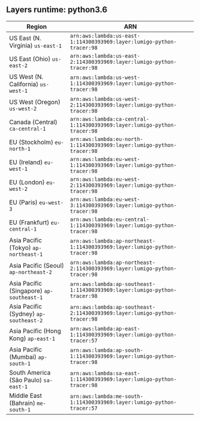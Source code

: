 Layers runtime: python3.6
----
| Region | ARN |
| --- | --- |
|US East (N. Virginia)  `us-east-1`|`arn:aws:lambda:us-east-1:114300393969:layer:lumigo-python-tracer:98`|
|US East (Ohio)  `us-east-2`|`arn:aws:lambda:us-east-2:114300393969:layer:lumigo-python-tracer:98`|
|US West (N. California)  `us-west-1`|`arn:aws:lambda:us-west-1:114300393969:layer:lumigo-python-tracer:98`|
|US West (Oregon)  `us-west-2`|`arn:aws:lambda:us-west-2:114300393969:layer:lumigo-python-tracer:98`|
|Canada (Central)  `ca-central-1`|`arn:aws:lambda:ca-central-1:114300393969:layer:lumigo-python-tracer:98`|
|EU (Stockholm)  `eu-north-1`|`arn:aws:lambda:eu-north-1:114300393969:layer:lumigo-python-tracer:98`|
|EU (Ireland)  `eu-west-1`|`arn:aws:lambda:eu-west-1:114300393969:layer:lumigo-python-tracer:98`|
|EU (London)  `eu-west-2`|`arn:aws:lambda:eu-west-2:114300393969:layer:lumigo-python-tracer:98`|
|EU (Paris)  `eu-west-3`|`arn:aws:lambda:eu-west-3:114300393969:layer:lumigo-python-tracer:98`|
|EU (Frankfurt)  `eu-central-1`|`arn:aws:lambda:eu-central-1:114300393969:layer:lumigo-python-tracer:98`|
|Asia Pacific (Tokyo)  `ap-northeast-1`|`arn:aws:lambda:ap-northeast-1:114300393969:layer:lumigo-python-tracer:98`|
|Asia Pacific (Seoul)  `ap-northeast-2`|`arn:aws:lambda:ap-northeast-2:114300393969:layer:lumigo-python-tracer:98`|
|Asia Pacific (Singapore)  `ap-southeast-1`|`arn:aws:lambda:ap-southeast-1:114300393969:layer:lumigo-python-tracer:98`|
|Asia Pacific (Sydney)  `ap-southeast-2`|`arn:aws:lambda:ap-southeast-2:114300393969:layer:lumigo-python-tracer:98`|
|Asia Pacific (Hong Kong)  `ap-east-1`|`arn:aws:lambda:ap-east-1:114300393969:layer:lumigo-python-tracer:57`|
|Asia Pacific (Mumbai)  `ap-south-1`|`arn:aws:lambda:ap-south-1:114300393969:layer:lumigo-python-tracer:98`|
|South America (São Paulo)  `sa-east-1`|`arn:aws:lambda:sa-east-1:114300393969:layer:lumigo-python-tracer:98`|
|Middle East (Bahrain)  `me-south-1`|`arn:aws:lambda:me-south-1:114300393969:layer:lumigo-python-tracer:57`|
